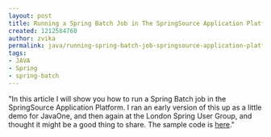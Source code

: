 ```yaml
---
layout: post
title: Running a Spring Batch Job in The SpringSource Application Platform
created: 1212584760
author: zvika
permalink: java/running-spring-batch-job-springsource-application-platform
tags:
- JAVA
- Spring
- spring-batch
---
```

<p><span class="thmr_call" id="thmr_42"><span class="thmr_call" id="thmr_6">&quot;In this article I will show you how to run a Spring Batch job in the SpringSource Application Platform. I ran an early version of this up as a little demo for JavaOne, and then again at the London Spring User Group, and thought it might be a good thing to share. The sample code is <a href="http://blog.springsource.com/main/wp-content/uploads/2008/06/batch-ap-blog-v2.zip">here</a>.&quot;</span></span></p>
